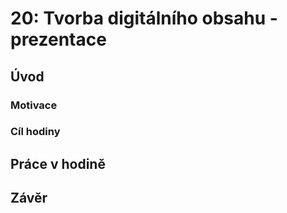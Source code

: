 # 20: Tvorba digitálního obsahu - prezentace

## Úvod

### Motivace

### Cíl hodiny

## Práce v hodině

## Závěr
